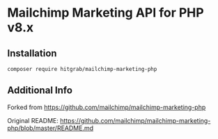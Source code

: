 # Mailchimp Marketing API for PHP v8.x

## Installation

```composer require hitgrab/mailchimp-marketing-php```

## Additional Info

Forked from https://github.com/mailchimp/mailchimp-marketing-php

Original README: https://github.com/mailchimp/mailchimp-marketing-php/blob/master/README.md
